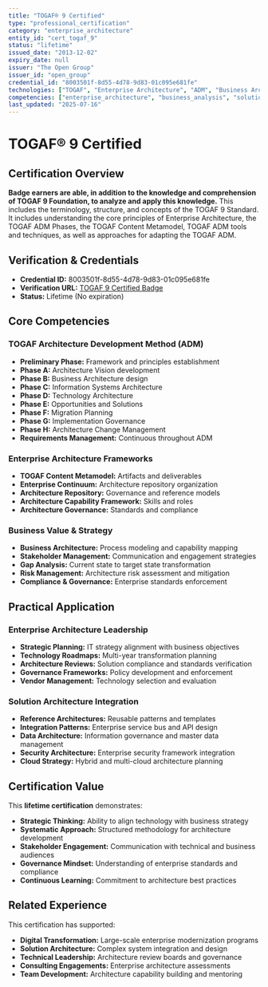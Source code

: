 ```yaml
---
title: "TOGAF® 9 Certified"
type: "professional_certification"
category: "enterprise_architecture"
entity_id: "cert_togaf_9"
status: "lifetime"
issued_date: "2013-12-02"
expiry_date: null
issuer: "The Open Group"
issuer_id: "open_group"
credential_id: "8003501f-8d55-4d78-9d83-01c095e681fe"
technologies: ["TOGAF", "Enterprise Architecture", "ADM", "Business Architecture"]
competencies: ["enterprise_architecture", "business_analysis", "solution_design", "governance"]
last_updated: "2025-07-16"
---
```


# TOGAF® 9 Certified

## Certification Overview

**Badge earners are able, in addition to the knowledge and comprehension of TOGAF 9 Foundation, to analyze and apply this knowledge.** This includes the terminology, structure, and concepts of the TOGAF 9 Standard. It includes understanding the core principles of Enterprise Architecture, the TOGAF ADM Phases, the TOGAF Content Metamodel, TOGAF ADM tools and techniques, as well as approaches for adapting the TOGAF ADM.

## Verification & Credentials

- **Credential ID:** 8003501f-8d55-4d78-9d83-01c095e681fe
- **Verification URL:** [TOGAF 9 Certified Badge](https://www.credly.com/badges/8003501f-8d55-4d78-9d83-01c095e681fe/linked_in_profile)
- **Status:** Lifetime (No expiration)

## Core Competencies

### TOGAF Architecture Development Method (ADM)

- **Preliminary Phase:** Framework and principles establishment
- **Phase A:** Architecture Vision development
- **Phase B:** Business Architecture design
- **Phase C:** Information Systems Architecture
- **Phase D:** Technology Architecture
- **Phase E:** Opportunities and Solutions
- **Phase F:** Migration Planning
- **Phase G:** Implementation Governance
- **Phase H:** Architecture Change Management
- **Requirements Management:** Continuous throughout ADM

### Enterprise Architecture Frameworks

- **TOGAF Content Metamodel:** Artifacts and deliverables
- **Enterprise Continuum:** Architecture repository organization
- **Architecture Repository:** Governance and reference models
- **Architecture Capability Framework:** Skills and roles
- **Architecture Governance:** Standards and compliance

### Business Value & Strategy

- **Business Architecture:** Process modeling and capability mapping
- **Stakeholder Management:** Communication and engagement strategies
- **Gap Analysis:** Current state to target state transformation
- **Risk Management:** Architecture risk assessment and mitigation
- **Compliance & Governance:** Enterprise standards enforcement

## Practical Application

### Enterprise Architecture Leadership

- **Strategic Planning:** IT strategy alignment with business objectives
- **Technology Roadmaps:** Multi-year transformation planning
- **Architecture Reviews:** Solution compliance and standards verification
- **Governance Frameworks:** Policy development and enforcement
- **Vendor Management:** Technology selection and evaluation

### Solution Architecture Integration

- **Reference Architectures:** Reusable patterns and templates
- **Integration Patterns:** Enterprise service bus and API design
- **Data Architecture:** Information governance and master data management
- **Security Architecture:** Enterprise security framework integration
- **Cloud Strategy:** Hybrid and multi-cloud architecture planning

## Certification Value

This **lifetime certification** demonstrates:

- **Strategic Thinking:** Ability to align technology with business strategy
- **Systematic Approach:** Structured methodology for architecture development
- **Stakeholder Engagement:** Communication with technical and business audiences
- **Governance Mindset:** Understanding of enterprise standards and compliance
- **Continuous Learning:** Commitment to architecture best practices

## Related Experience

This certification has supported:

- **Digital Transformation:** Large-scale enterprise modernization programs
- **Solution Architecture:** Complex system integration and design
- **Technical Leadership:** Architecture review boards and governance
- **Consulting Engagements:** Enterprise architecture assessments
- **Team Development:** Architecture capability building and mentoring

